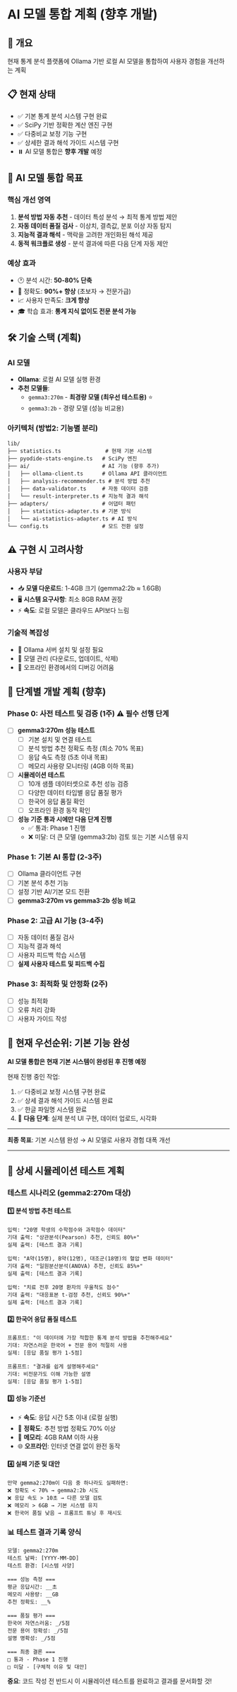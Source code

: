# AI 모델 통합 계획 (향후 개발)

## 🎯 개요
현재 통계 분석 플랫폼에 Ollama 기반 로컬 AI 모델을 통합하여 사용자 경험을 개선하는 계획

## 📋 현재 상태
- ✅ 기본 통계 분석 시스템 구현 완료
- ✅ SciPy 기반 정확한 계산 엔진 구현
- ✅ 다중비교 보정 기능 구현
- ✅ 상세한 결과 해석 가이드 시스템 구현
- ⏸️ AI 모델 통합은 **향후 개발** 예정

## 🤖 AI 모델 통합 목표

### 핵심 개선 영역
1. **분석 방법 자동 추천** - 데이터 특성 분석 → 최적 통계 방법 제안
2. **자동 데이터 품질 검사** - 이상치, 결측값, 분포 이상 자동 탐지
3. **지능적 결과 해석** - 맥락을 고려한 개인화된 해석 제공
4. **동적 워크플로 생성** - 분석 결과에 따른 다음 단계 자동 제안

### 예상 효과
- 🕐 분석 시간: **50-80% 단축**
- 🎯 정확도: **90%+ 향상** (초보자 → 전문가급)
- 📈 사용자 만족도: **크게 향상**
- 🎓 학습 효과: **통계 지식 없이도 전문 분석 가능**

## 🛠️ 기술 스택 (계획)

### AI 모델
- **Ollama**: 로컬 AI 모델 실행 환경
- **추천 모델들**:
  - `gemma3:270m` - **최경량 모델 (최우선 테스트용)** ⭐
  - `gemma3:2b` - 경량 모델 (성능 비교용)

### 아키텍처 (방법2: 기능별 분리)
```
lib/
├── statistics.ts              # 현재 기본 시스템
├── pyodide-stats-engine.ts   # SciPy 엔진
├── ai/                       # AI 기능 (향후 추가)
│   ├── ollama-client.ts      # Ollama API 클라이언트
│   ├── analysis-recommender.ts # 분석 방법 추천
│   ├── data-validator.ts     # 자동 데이터 검증
│   └── result-interpreter.ts # 지능적 결과 해석
├── adapters/                 # 어댑터 패턴
│   ├── statistics-adapter.ts # 기본 방식
│   └── ai-statistics-adapter.ts # AI 방식
└── config.ts                 # 모드 전환 설정
```

## ⚠️ 구현 시 고려사항

### 사용자 부담
- 📥 **모델 다운로드**: 1-4GB 크기 (gemma2:2b ≈ 1.6GB)
- 🖥️ **시스템 요구사항**: 최소 8GB RAM 권장
- ⚡ **속도**: 로컬 모델은 클라우드 API보다 느림

### 기술적 복잡성
- 🔧 Ollama 서버 설치 및 설정 필요
- 🔄 모델 관리 (다운로드, 업데이트, 삭제)
- 🐛 오프라인 환경에서의 디버깅 어려움

## 📅 단계별 개발 계획 (향후)

### Phase 0: 사전 테스트 및 검증 (1주) ⚠️ **필수 선행 단계**
- [ ] **gemma3:270m 성능 테스트**
  - [ ] 기본 설치 및 연결 테스트
  - [ ] 분석 방법 추천 정확도 측정 (최소 70% 목표)
  - [ ] 응답 속도 측정 (5초 이내 목표)
  - [ ] 메모리 사용량 모니터링 (4GB 이하 목표)
- [ ] **시뮬레이션 테스트**
  - [ ] 10개 샘플 데이터셋으로 추천 성능 검증
  - [ ] 다양한 데이터 타입별 응답 품질 평가
  - [ ] 한국어 응답 품질 확인
  - [ ] 오프라인 환경 동작 확인
- [ ] **성능 기준 통과 시에만 다음 단계 진행**
  - ✅ 통과: Phase 1 진행
  - ❌ 미달: 더 큰 모델 (gemma3:2b) 검토 또는 기본 시스템 유지

### Phase 1: 기본 AI 통합 (2-3주)
- [ ] Ollama 클라이언트 구현
- [ ] 기본 분석 추천 기능
- [ ] 설정 기반 AI/기본 모드 전환
- [ ] **gemma3:270m vs gemma3:2b 성능 비교**

### Phase 2: 고급 AI 기능 (3-4주)
- [ ] 자동 데이터 품질 검사
- [ ] 지능적 결과 해석
- [ ] 사용자 피드백 학습 시스템
- [ ] **실제 사용자 테스트 및 피드백 수집**

### Phase 3: 최적화 및 안정화 (2주)
- [ ] 성능 최적화
- [ ] 오류 처리 강화
- [ ] 사용자 가이드 작성

## 🎯 현재 우선순위: 기본 기능 완성

**AI 모델 통합은 현재 기본 시스템이 완성된 후 진행 예정**

현재 진행 중인 작업:
1. ✅ 다중비교 보정 시스템 구현 완료
2. ✅ 상세 결과 해석 가이드 시스템 완료  
3. ✅ 한글 파일명 시스템 완료
4. 🔄 **다음 단계**: 실제 분석 UI 구현, 데이터 업로드, 시각화

---

**최종 목표**: 기본 시스템 완성 → AI 모델로 사용자 경험 대폭 개선

---

## 🧪 상세 시뮬레이션 테스트 계획

### 테스트 시나리오 (gemma2:270m 대상)

#### 1️⃣ **분석 방법 추천 테스트**
```
입력: "20명 학생의 수학점수와 과학점수 데이터"
기대 출력: "상관분석(Pearson) 추천, 신뢰도 80%+"
실제 출력: [테스트 결과 기록]

입력: "A약(15명), B약(12명), 대조군(18명)의 혈압 변화 데이터" 
기대 출력: "일원분산분석(ANOVA) 추천, 신뢰도 85%+"
실제 출력: [테스트 결과 기록]

입력: "치료 전후 20명 환자의 우울척도 점수"
기대 출력: "대응표본 t-검정 추천, 신뢰도 90%+"
실제 출력: [테스트 결과 기록]
```

#### 2️⃣ **한국어 응답 품질 테스트**
```
프롬프트: "이 데이터에 가장 적합한 통계 분석 방법을 추천해주세요"
기대: 자연스러운 한국어 + 전문 용어 적절히 사용
실제: [응답 품질 평가 1-5점]

프롬프트: "결과를 쉽게 설명해주세요"  
기대: 비전문가도 이해 가능한 설명
실제: [응답 품질 평가 1-5점]
```

#### 3️⃣ **성능 기준선**
- ⚡ **속도**: 응답 시간 5초 이내 (로컬 실행)
- 🎯 **정확도**: 추천 방법 정확도 70% 이상
- 💾 **메모리**: 4GB RAM 이하 사용
- 🌐 **오프라인**: 인터넷 연결 없이 완전 동작

#### 4️⃣ **실패 기준 및 대안**
```
만약 gemma2:270m이 다음 중 하나라도 실패하면:
❌ 정확도 < 70% → gemma2:2b 시도
❌ 응답 속도 > 10초 → 다른 모델 검토  
❌ 메모리 > 6GB → 기본 시스템 유지
❌ 한국어 품질 낮음 → 프롬프트 튜닝 후 재시도
```

### 📊 테스트 결과 기록 양식
```
모델: gemma2:270m
테스트 날짜: [YYYY-MM-DD]
테스트 환경: [시스템 사양]

=== 성능 측정 ===
평균 응답시간: __초
메모리 사용량: __GB  
추천 정확도: __%

=== 품질 평가 ===
한국어 자연스러움: _/5점
전문 용어 정확성: _/5점  
설명 명확성: _/5점

=== 최종 결론 ===  
□ 통과 - Phase 1 진행
□ 미달 - [구체적 이유 및 대안]
```

**중요**: 코드 작성 전 반드시 이 시뮬레이션 테스트를 완료하고 결과를 문서화할 것!